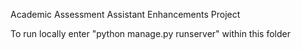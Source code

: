 Academic Assessment Assistant Enhancements Project

To run locally enter "python manage.py runserver" within this folder